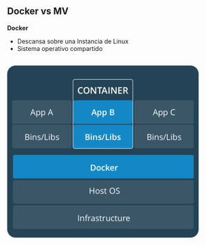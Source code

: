 ## Docker vs MV

**Docker**
<ul>
    <li>Descansa sobre una Instancia de Linux</li>
    <li>Sistema operativo compartido</li>
</ul>
<br>
<span class="fragment"><img src="./slides/images/EsquemaContenedor.png" alt="Docker" style="height: 400px"/></span>